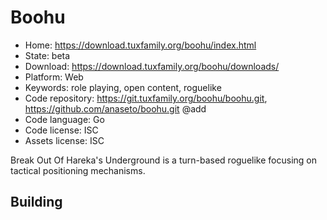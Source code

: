 # Boohu

- Home: https://download.tuxfamily.org/boohu/index.html
- State: beta
- Download: https://download.tuxfamily.org/boohu/downloads/
- Platform: Web
- Keywords: role playing, open content, roguelike
- Code repository: https://git.tuxfamily.org/boohu/boohu.git, https://github.com/anaseto/boohu.git @add
- Code language: Go
- Code license: ISC
- Assets license: ISC

Break Out Of Hareka's Underground is a turn-based roguelike focusing on tactical positioning mechanisms.

## Building

